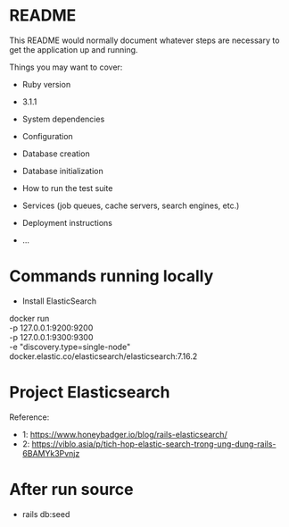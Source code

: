 # README

This README would normally document whatever steps are necessary to get the
application up and running.

Things you may want to cover:

* Ruby version
- 3.1.1

* System dependencies

* Configuration

* Database creation

* Database initialization

* How to run the test suite

* Services (job queues, cache servers, search engines, etc.)

* Deployment instructions

* ...

# Commands running locally
- Install ElasticSearch

docker run \
  -p 127.0.0.1:9200:9200 \
  -p 127.0.0.1:9300:9300 \
  -e "discovery.type=single-node" \
  docker.elastic.co/elasticsearch/elasticsearch:7.16.2

# Project Elasticsearch
Reference:
- 1: https://www.honeybadger.io/blog/rails-elasticsearch/
- 2: https://viblo.asia/p/tich-hop-elastic-search-trong-ung-dung-rails-6BAMYk3Pvnjz

# After run source 
- rails db:seed 
